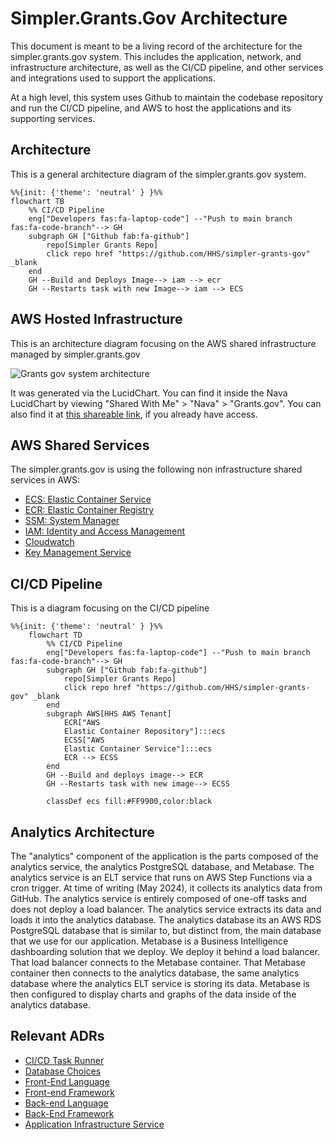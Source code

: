 # Simpler.Grants.Gov Architecture

This document is meant to be a living record of the architecture for the simpler.grants.gov system. This includes the application, network, and infrastructure architecture, as well as the CI/CD pipeline, and other services and integrations used to support the applications.

At a high level, this system uses Github to maintain the codebase repository and run the CI/CD pipeline, and AWS to host the applications and its supporting services.

## Architecture

This is a general architecture diagram of the simpler.grants.gov system.

```mermaid
%%{init: {'theme': 'neutral' } }%%
flowchart TB
    %% CI/CD Pipeline
    eng["Developers fas:fa-laptop-code"] --"Push to main branch fas:fa-code-branch"--> GH
    subgraph GH ["Github fab:fa-github"]
        repo[Simpler Grants Repo]
        click repo href "https://github.com/HHS/simpler-grants-gov" _blank
    end
    GH --Build and Deploys Image--> iam --> ecr
    GH --Restarts task with new Image--> iam --> ECS
```

## AWS Hosted Infrastructure

This is an architecture diagram focusing on the AWS shared infrastructure managed by simpler.grants.gov

![Grants gov system architecture](https://github.com/HHS/simpler-grants-gov/assets/5768468/15ac8a1e-f68c-4cdb-9a1b-e1e6c7302539)

It was generated via the LucidChart. You can find it inside the Nava LucidChart by viewing "Shared With Me" > "Nava" > "Grants.gov". You can also find it at [this shareable link](https://lucid.app/lucidchart/8d0fb4b2-fe85-4460-8df9-1255a506c5b6/edit?viewport_loc=-622%2C-233%2C5673%2C3098%2C0_0&invitationId=inv_a5fd77d9-d546-4b02-925a-6c3e254ccce7), if you already have access.

## AWS Shared Services

The simpler.grants.gov is using the following non infrastructure shared services in AWS:

- [ECS: Elastic Container Service](https://aws.amazon.com/ecs/)
- [ECR: Elastic Container Registry](https://aws.amazon.com/ecr/)
- [SSM: System Manager](https://docs.aws.amazon.com/systems-manager/latest/userguide/what-is-systems-manager.html)
- [IAM: Identity and Access Management](https://aws.amazon.com/iam/)
- [Cloudwatch](https://aws.amazon.com/cloudwatch/)
- [Key Management Service](https://aws.amazon.com/kms/)

## CI/CD Pipeline

This is a diagram focusing on the CI/CD pipeline

```mermaid
%%{init: {'theme': 'neutral' } }%%
    flowchart TD
        %% CI/CD Pipeline
        eng["Developers fas:fa-laptop-code"] --"Push to main branch fas:fa-code-branch"--> GH
        subgraph GH ["Github fab:fa-github"]
            repo[Simpler Grants Repo]
            click repo href "https://github.com/HHS/simpler-grants-gov" _blank
        end
        subgraph AWS[HHS AWS Tenant]
            ECR["AWS
            Elastic Container Repository"]:::ecs
            ECSS["AWS
            Elastic Container Service"]:::ecs
            ECR --> ECSS
        end
        GH --Build and deploys image--> ECR
        GH --Restarts task with new image--> ECSS

        classDef ecs fill:#FF9900,color:black
```

## Analytics Architecture

The "analytics" component of the application is the parts composed of the analytics service, the analytics PostgreSQL database, and Metabase. The analytics service is an ELT service that runs on AWS Step Functions via a cron trigger. At time of writing (May 2024), it collects its analytics data from GitHub. The analytics service is entirely composed of one-off tasks and does not deploy a load balancer. The analytics service extracts its data and loads it into the analytics database. The analytics database its an AWS RDS PostgreSQL database that is similar to, but distinct from, the main database that we use for our application. Metabase is a Business Intelligence dashboarding solution that we deploy. We deploy it behind a load balancer. That load balancer connects to the Metabase container. That Metabase container then connects to the analytics database, the same analytics database where the analytics ELT service is storing its data. Metabase is then configured to display charts and graphs of the data inside of the analytics database.

## Relevant ADRs

- [CI/CD Task Runner](../wiki/decisions/adr/2023-06-29-ci-cd-task-runner.md)
- [Database Choices](../wiki/decisions/adr/2023-07-05-db-choices.md)
- [Front-End Language](../wiki/decisions/adr/2023-07-10-front-end-language.md)
- [Front-end Framework](../wiki/decisions/adr/2023-07-14-front-end-framework.md)
- [Back-end Language](../wiki/decisions/adr/2023-06-30-api-language.md)
- [Back-End Framework](../wiki/decisions/adr/2023-07-07-api-framework.md)
- [Application Infrastructure Service](../wiki/decisions//adr/2023-07-20-deployment-strategy.md)
